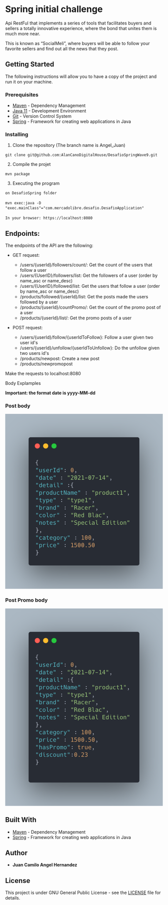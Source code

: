 # Spring initial challenge

Api RestFul that implements a series of tools that facilitates buyers and sellers
a totally innovative experience, where the bond that unites them is much more near.

This is known as “SocialMeli”, where buyers will be able to follow your favorite sellers and find out all the news that they post.


## Getting Started

The following instructions will allow you to have a copy of the project and run it on your machine.

### Prerequisites

* [Maven](https://maven.apache.org/) - Dependency Management
* [Java 11](https://www.oracle.com/co/java/technologies/javase-jdk11-downloads.html) -  Development Environment
* [Git](https://git-scm.com/) - Version Control System
* [Spring](https://spring.io/) - Framework for creating web applications in Java

### Installing

1. Clone the repository (The branch name is Angel_Juan)

```
git clone git@github.com:AlanCanoDigitalHouse/DesafioSpringWave9.git
```

2. Compile the projet

```
mvn package
```

3. Executing the program

```
on DesafioSpring folder

mvn exec:java -D "exec.mainClass"="com.mercadolibre.desafio.DesafioApplication"

In your browser: https://localhost:8080

```
## Endpoints:

The endpoints of the API are the following:
- GET request:
    - /users/{userId}/followers/count/: Get the count of the users that follow a user
    - /users/{UserID}/followers/list: Get the followers of a user (order by name_asc or name_desc)
    - /users/{UserID}/followed/list: Get the users that follow a user (order by name_asc or name_desc)
    - /products/followed/{userId}/list: Get the posts made the users followed by a user
    - /products/{userId}/countPromo/: Get the count of the promo post of a user
    - /products/{userId}/list/: Get the promo posts of a user

- POST request:
    - /users/{userId}/follow/{userIdToFollow}: Follow a user given two user id's
    - /users/{userId}/unfollow/{userIdToUnfollow}: Do the unfollow given two users id's
    - /products/newpost: Create a new post
    - /products/newpromopost

Make the requests to localhost:8080

Body Explamples

**Important: the format date is yyyy-MM-dd**

### Post body

![post](img/post.png)

### Post Promo body

![postPromo](img/postPromo.png)


## Built With

* [Maven](https://maven.apache.org/) - Dependency Management
* [Spring](https://spring.io/) - Framework for creating web applications in Java


## Author

* **Juan Camilo Angel Hernandez**


## License

This project is under GNU General Public License - see the [LICENSE](LICENSE) file for details.
